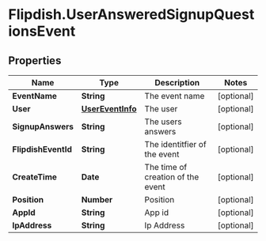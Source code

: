 # Flipdish.UserAnsweredSignupQuestionsEvent

## Properties
Name | Type | Description | Notes
------------ | ------------- | ------------- | -------------
**EventName** | **String** | The event name | [optional] 
**User** | [**UserEventInfo**](UserEventInfo.md) | The user | [optional] 
**SignupAnswers** | **String** | The users answers | [optional] 
**FlipdishEventId** | **String** | The identitfier of the event | [optional] 
**CreateTime** | **Date** | The time of creation of the event | [optional] 
**Position** | **Number** | Position | [optional] 
**AppId** | **String** | App id | [optional] 
**IpAddress** | **String** | Ip Address | [optional] 


